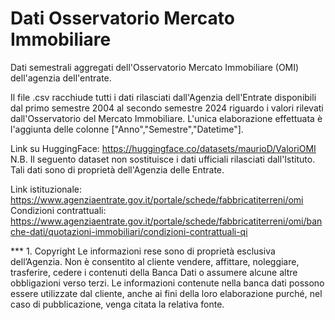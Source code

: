 # Dati Osservatorio Mercato Immobiliare
Dati semestrali aggregati dell'Osservatorio Mercato Immobiliare (OMI) dell'agenzia dell'entrate.

Il file .csv racchiude tutti i dati rilasciati dall'Agenzia dell'Entrate disponibili dal primo semestre 2004 al secondo semestre 2024 riguardo i valori rilevati dall'Osservatorio del Mercato Immobiliare.
L'unica elaborazione effettuata è l'aggiunta delle colonne ["Anno","Semestre","Datetime"].

Link su HuggingFace: https://huggingface.co/datasets/maurioD/ValoriOMI
N.B. Il seguento dataset non sostituisce i dati ufficiali rilasciati dall'Istituto. Tali dati sono di proprietà dell'Agenzia delle Entrate.

Link istituzionale: https://www.agenziaentrate.gov.it/portale/schede/fabbricatiterreni/omi
Condizioni contrattuali: https://www.agenziaentrate.gov.it/portale/schede/fabbricatiterreni/omi/banche-dati/quotazioni-immobiliari/condizioni-contrattuali-qi

*** 1. Copyright
Le informazioni rese sono di proprietà esclusiva dell’Agenzia. Non è consentito al cliente vendere, affittare, noleggiare, trasferire, cedere i contenuti della Banca Dati o assumere alcune altre obbligazioni verso terzi. 
Le informazioni contenute nella banca dati possono essere utilizzate dal cliente, anche ai fini della loro elaborazione purché, nel caso di pubblicazione, venga citata la relativa fonte.
